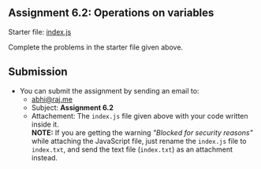 ## Assignment 6.2: Operations on variables

Starter file: [index.js](./index.js)  

Complete the problems in the starter file given above.

## Submission
* You can submit the assignment by sending an email to:
  - [abhi@raj.me](mailto:abhi@raj.me)
  - Subject: **Assignment 6.2**
  - Attachement: The `index.js` file given above with your code written inside it.  
  **NOTE:** If you are getting the warning _"Blocked for security reasons"_ while attaching the JavaScript file, just rename the `index.js` file to `index.txt`, and send the text file (`index.txt`) as an attachment instead.
